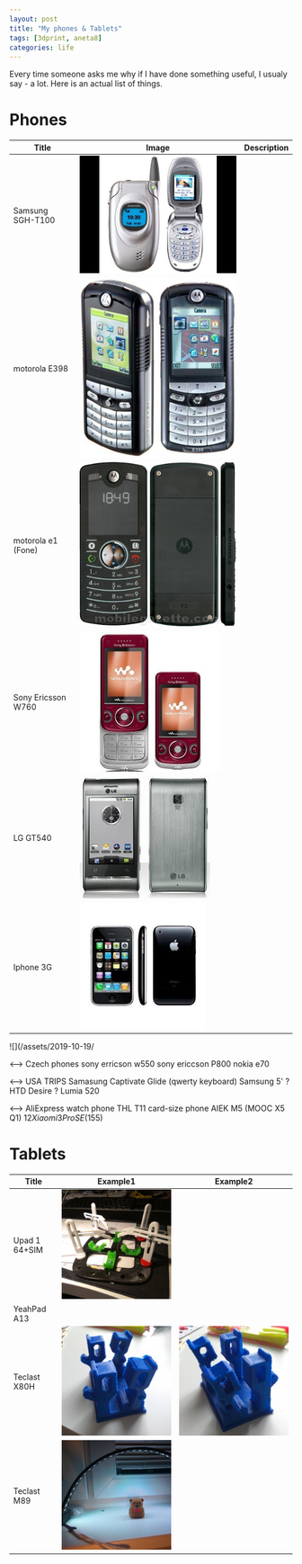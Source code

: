 ```yaml
---
layout: post
title: "My phones & Tablets"
tags: [3dprint, aneta8]
categories: life
---
```


Every time someone asks me why if I have done something useful, I usualy say - a lot. Here is an actual list of things.

# Phones

| Title              | Image                                        | Description |
| ------------------ | -------------------------------------------- | -------- |
| Samsung SGH-T100   | ![](/assets/2019-10-19/samsung_sgh_t100.jpg) |          |
| motorola E398      | ![](/assets/2019-10-19/motorola_e398.jpg)    |          |
| motorola e1 (Fone) | ![](/assets/2019-10-19/motorola_fone.jpg)    |          |
| Sony Ericsson W760 | ![](/assets/2019-10-19/sony_ericcson_w760.jpg)|          |
| LG GT540           | ![](/assets/2019-10-19/lg_gt540.jpg)         |          |
| Iphone 3G          | ![](/assets/2019-10-19/iphone_3g.jpg)        |          |


![](/assets/2019-10-19/

<--> Czech phones
sony erricson w550
sony ericcson P800
nokia e70

<--> USA TRIPS
Samasung Captivate Glide (qwerty keyboard)
Samsung 5'
? HTD Desire ?
Lumia 520

<--> AliExpress
watch phone
THL T11
card-size phone AIEK M5 (MOOC X5 Q1) $12
Xiaomi 3 Pro SE ($155)

# Tablets

| Title         | Example1                             | Example2                            |
| ------------- | ------------------------------------ | ----------------------------------- |
| Upad 1 64+SIM | ![](/assets/3dprint/pcbstation1.jpg) |                                     |
| YeahPad A13   |                                      |                                     |
| Teclast X80H  | ![](/assets/3dprint/thirdhand1.jpg)  | ![](/assets/3dprint/thirdhand2.jpg) |
| Teclast M89   | ![](/assets/3dprint/bridgelamp.jpg)  |                                     |
